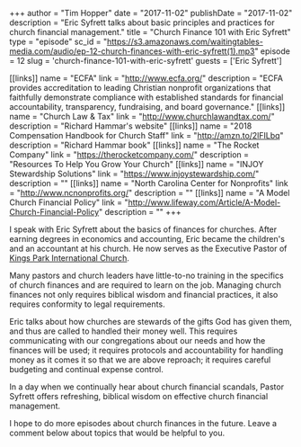 +++
author = "Tim Hopper"
date = "2017-11-02"
publishDate = "2017-11-02"
description = "Eric Syfrett talks about basic principles and practices for church financial management."
title = "Church Finance 101 with Eric Syfrett"
type = "episode"
sc_id = "https://s3.amazonaws.com/waitingtables-media.com/audio/ep-12-church-finances-with-eric-syfrett(1).mp3"
episode = 12
slug = 'church-finance-101-with-eric-syfrett'
guests = ['Eric Syfrett']

[[links]]
name = "ECFA"
link = "http://www.ecfa.org/"
description = "ECFA provides accreditation to leading Christian nonprofit organizations that faithfully demonstrate compliance with established standards for financial accountability, transparency, fundraising, and board governance."
[[links]]
name = "Church Law & Tax"
link = "http://www.churchlawandtax.com/"
description = "Richard Hammar's website"
[[links]]
name = "2018 Compensation Handbook for Church Staff"
link = "http://amzn.to/2lFILbq"
description = "Richard Hammar book"
[[links]]
name = "The Rocket Company"
link = "https://therocketcompany.com/"
description = "Resources To Help You Grow Your Church"
[[links]]
name = "INJOY Stewardship Solutions"
link = "https://www.injoystewardship.com/"
description = ""
[[links]]
name = "North Carolina Center for Nonprofits"
link = "http://www.ncnonprofits.org/"
description = ""
[[links]]
name = "A Model Church Financial Policy"
link = "http://www.lifeway.com/Article/A-Model-Church-Financial-Policy"
description = ""
+++

I speak with Eric Syfrett about the basics of finances for churches. After earning degrees in economics and accounting, Eric became the children's and an accountant at his church. He now serves as the Executive Pastor of [Kings Park International Church](https://kingspark.org/).

Many pastors and church leaders have little-to-no training in the specifics of church finances and are required to learn on the job. Managing church finances not only requires biblical wisdom and financial practices, it also requires conformity to legal requirements.

Eric talks about how churches are stewards of the gifts God has given them, and thus are called to handled their money well. This requires communicating with our congregations about our needs and how the finances will be used; it requires protocols and accountability for handling money as it comes it so that we are above reproach; it requires careful budgeting and continual expense control.

In a day when we continually hear about church financial scandals, Pastor Syfrett offers refreshing, biblical wisdom on effective church financial management.

I hope to do more episodes about church finances in the future. Leave a comment below about topics that would be helpful to you.
